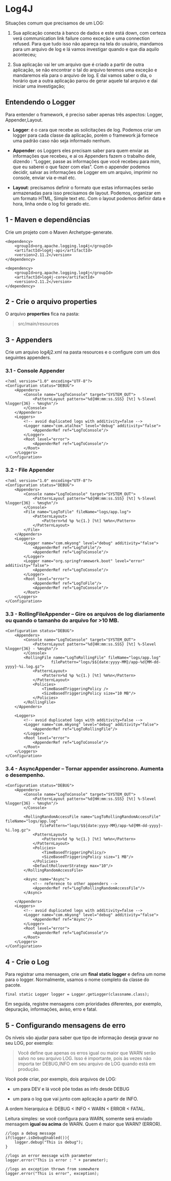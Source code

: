 # Log4J

Situações comum que precisamos de um LOG:

1.  Sua aplicação conecta à banco de dados e este está down, com certeza verá communication link failure como exceção e uma connection refused. Para que tudo isso não apareça na tela do usuário, mandamos para um arquivo de log e lá vamos investigar quando e que dia aquilo aconteceu;

2.  Sua aplicação vai ler um arquivo que é criado a partir de outra aplicação, se não encontrar o tal do arquivo teremos uma exceção e mandaremos ela para o arquivo de log. E daí vamos saber o dia, o horário que a outra aplicação parou de gerar aquele tal arquivo e daí iniciar uma investigação;

## Entendendo o Logger 

Para entender o framework, é preciso saber apenas três aspectos: Logger, Appender,Layout.

* **Logger**: é o cara que recebe as solicitações de log. Podemos criar um logger para cada classe da aplicação, porém o framework já fornece uma padrão caso não seja informado nenhum.

* **Appender**: os Loggers eles precisam saber para quem enviar as informações que recebeu, e ai os Appenders fazem o trabalho dele, dizendo : “Logger, passe as informações que você recebeu para mim, que eu saberei o que fazer com elas”.
Com o appender podemos decidir, salvar as informações de Logger em um arquivo, imprimir no console, enviar via e-mail etc.

* **Layout**: precisamos definir o formato que estas informações serão armazenadas para isso precisamos de layout. Podemos, organizar em um formato HTML, Simple text etc. Com o layout podemos definir data e hora, linha onde o log foi gerado etc.

## 1 - Maven e dependências

Crie um projeto com o Maven Archetype-generate.

	<dependency>
		<groupId>org.apache.logging.log4j</groupId>
		<artifactId>log4j-api</artifactId>
		<version>2.11.2</version>
	</dependency>
		
	<dependency>
		<groupId>org.apache.logging.log4j</groupId>
		<artifactId>log4j-core</artifactId>
		<version>2.11.2</version>
	</dependency>
	
## 2 - Crie o arquivo properties

O arquivo **properties** fica na pasta:

> src/main/resources

## 3 - Appenders

Crie um arquivo log4j2.xml na pasta resources e o configure com um dos seguintes appenders.

### 3.1 - Console Appender

~~~
<?xml version="1.0" encoding="UTF-8"?>
<Configuration status="DEBUG">
    <Appenders>
        <Console name="LogToConsole" target="SYSTEM_OUT">
            <PatternLayout pattern="%d{HH:mm:ss.SSS} [%t] %-5level %logger{36} - %msg%n"/>
        </Console>
    </Appenders>
    <Loggers>
		<!-- avoid duplicated logs with additivity=false -->
        <Logger name="com.atalhox" level="debug" additivity="false">
            <AppenderRef ref="LogToConsole"/>
        </Logger>
        <Root level="error">
            <AppenderRef ref="LogToConsole"/>
        </Root>
    </Loggers>
</Configuration>
~~~

### 3.2 - File Appender

~~~
<?xml version="1.0" encoding="UTF-8"?>
<Configuration status="DEBUG">
    <Appenders>
        <Console name="LogToConsole" target="SYSTEM_OUT">
            <PatternLayout pattern="%d{HH:mm:ss.SSS} [%t] %-5level %logger{36} - %msg%n"/>
        </Console>
        <File name="LogToFile" fileName="logs/app.log">
            <PatternLayout>
                <Pattern>%d %p %c{1.} [%t] %m%n</Pattern>
            </PatternLayout>
        </File>
    </Appenders>
    <Loggers>
        <Logger name="com.mkyong" level="debug" additivity="false">
            <AppenderRef ref="LogToFile"/>
            <AppenderRef ref="LogToConsole"/>
        </Logger>
        <Logger name="org.springframework.boot" level="error" additivity="false">
            <AppenderRef ref="LogToConsole"/>
        </Logger>
        <Root level="error">
            <AppenderRef ref="LogToFile"/>
            <AppenderRef ref="LogToConsole"/>
        </Root>
    </Loggers>
</Configuration>
~~~

### 3.3 - RollingFileAppender – Gire os arquivos de log diariamente ou quando o tamanho do arquivo for >10 MB.

~~~
<Configuration status="DEBUG">
    <Appenders>
        <Console name="LogToConsole" target="SYSTEM_OUT">
            <PatternLayout pattern="%d{HH:mm:ss.SSS} [%t] %-5level %logger{36} - %msg%n"/>
        </Console>
        <RollingFile name="LogToRollingFile" fileName="logs/app.log"
                    filePattern="logs/$${date:yyyy-MM}/app-%d{MM-dd-yyyy}-%i.log.gz">
			<PatternLayout>
				<Pattern>%d %p %c{1.} [%t] %m%n</Pattern>
			</PatternLayout>
			<Policies>
				<TimeBasedTriggeringPolicy />
				<SizeBasedTriggeringPolicy size="10 MB"/>
			</Policies>
		</RollingFile>
    </Appenders>
	
    <Loggers>
        <!-- avoid duplicated logs with additivity=false -->
        <Logger name="com.mkyong" level="debug" additivity="false">
            <AppenderRef ref="LogToRollingFile"/>
        </Logger>
        <Root level="error">
            <AppenderRef ref="LogToConsole"/>
        </Root>
    </Loggers>
</Configuration>
~~~

### 3.4 - AsyncAppender – Tornar appender assíncrono. Aumenta o desempenho.

~~~
<Configuration status="DEBUG">
    <Appenders>
        <Console name="LogToConsole" target="SYSTEM_OUT">
            <PatternLayout pattern="%d{HH:mm:ss.SSS} [%t] %-5level %logger{36} - %msg%n"/>
        </Console>

        <RollingRandomAccessFile name="LogToRollingRandomAccessFile" fileName="logs/app.log"
               filePattern="logs/$${date:yyyy-MM}/app-%d{MM-dd-yyyy}-%i.log.gz">
            <PatternLayout>
                <Pattern>%d %p %c{1.} [%t] %m%n</Pattern>
            </PatternLayout>
            <Policies>
                <TimeBasedTriggeringPolicy/>
                <SizeBasedTriggeringPolicy size="1 MB"/>
            </Policies>
            <DefaultRolloverStrategy max="10"/>
        </RollingRandomAccessFile>

        <Async name="Async">
			<!-- reference to other appenders -->
            <AppenderRef ref="LogToRollingRandomAccessFile"/>
        </Async>

    </Appenders>
    <Loggers>
        <!-- avoid duplicated logs with additivity=false -->
        <Logger name="com.mkyong" level="debug" additivity="false">
            <AppenderRef ref="Async"/>
        </Logger>
        <Root level="error">
            <AppenderRef ref="LogToConsole"/>
        </Root>
    </Loggers>
</Configuration>
~~~

## 4 - Crie o Log

Para registrar uma mensagem, crie um **final static logger** e defina um nome para o logger. Normalmente, usamos o nome completo da classe do pacote.

`final static Logger logger = Logger.getLogger(classname.class);`

Em seguida, registre mensagens com prioridades diferentes, por exemplo, depuração, informações, aviso, erro e fatal. 

## 5 - Configurando mensagens de erro

Os níveis vão ajudar para saber que tipo de informação deseja gravar no seu LOG, por exemplo: 

> Você define que apenas os erros igual ou maior que WARN serão salvo no seu arquivo LOG. Isso é importante, pois às vezes não importa ter DEBUG,INFO em seu arquivo de LOG quando está em produção. 

Você pode criar, por exemplo, dois arquivos de LOG:

* um para DEV e lá você põe todas as info desde DEBUG 

* um para o log que vai junto com aplicação a partir de INFO.

A ordem hierarquica é: DEBUG < INFO < WARN < ERROR < FATAL.

Leitura simples: se você configura para WARN, somente será enviado mensagem **igual ou acima** de WARN. Quem é maior que WARN? (ERROR).

``` 
//logs a debug message
if(logger.isDebugEnabled()){
	logger.debug("This is debug");
}

//logs an error message with parameter
logger.error("This is error : " + parameter);

//logs an exception thrown from somewhere
logger.error("This is error", exception);
``` 

